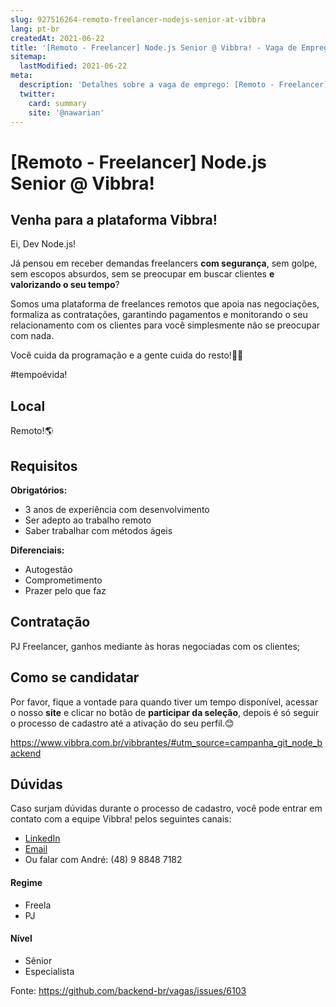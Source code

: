 ```yaml
---
slug: 927516264-remoto-freelancer-nodejs-senior-at-vibbra
lang: pt-br
createdAt: 2021-06-22
title: '[Remoto - Freelancer] Node.js Senior @ Vibbra! - Vaga de Emprego'
sitemap:
  lastModified: 2021-06-22
meta:
  description: 'Detalhes sobre a vaga de emprego: [Remoto - Freelancer] Node.js Senior @ Vibbra!'
  twitter:
    card: summary
    site: '@nawarian'
---
```


# [Remoto - Freelancer] Node.js Senior @ Vibbra!

## Venha para a plataforma Vibbra!

Ei, Dev Node.js!

Já pensou em receber demandas freelancers **com segurança**, sem golpe, sem escopos absurdos, sem se preocupar em buscar clientes **e valorizando o seu tempo**? 

Somos uma plataforma de freelances remotos que apoia nas negociações, formaliza as contratações, garantindo pagamentos e monitorando o seu relacionamento com os clientes para você simplesmente não se preocupar com nada.

Você cuida da programação e a gente cuida do resto!🤝😊

#tempoévida!

## Local

Remoto!🌎

## Requisitos

**Obrigatórios:**
- 3 anos de experiência com desenvolvimento
- Ser adepto ao trabalho remoto
- Saber trabalhar com métodos ágeis

**Diferenciais:**
- Autogestão
- Comprometimento
- Prazer pelo que faz

## Contratação

PJ Freelancer, ganhos mediante às horas negociadas com os clientes;

## Como se candidatar

Por favor, fique a vontade para quando tiver um tempo disponível, acessar o nosso **site** e clicar no botão de **participar da seleção**, depois é só seguir o processo de cadastro até a ativação do seu perfil.😊

https://www.vibbra.com.br/vibbrantes/#utm_source=campanha_git_node_backend

## Dúvidas

Caso surjam dúvidas durante o processo de cadastro, você pode entrar em contato com a equipe Vibbra! pelos seguintes canais:

- [LinkedIn](https://www.linkedin.com/in/vivian-vibbrante-847369200/)
- [Email](andre.nuernberg@vibbra.com.br)
- Ou falar com André: (48) 9 8848 7182

#### Regime
- Freela
- PJ

#### Nível
- Sênior
- Especialista




Fonte: https://github.com/backend-br/vagas/issues/6103